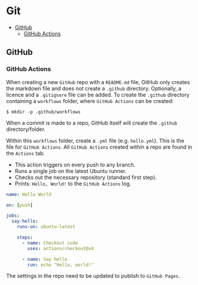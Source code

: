 # Git

+ [GitHub](#github)
  + [GitHub Actions](#github-actions)

## GitHub

### GitHub Actions
When creating a new `GitHub` repo with a `README.md` file, GitHub only creates the markdown file and does not create a `.github` directory. Optionally, a licence and a `.gitignore` file can be added. To create the `.github` directory containing a `workflows` folder, where `GitHub Actions` can be created:

```shell
$ mkdir -p .github/workflows
```

When a commit is made to a repo, GitHub itself will create the `.github` directory/folder.

Within this `workflows` folder, create a `.yml` file (e.g. `hello.yml`). This is the file for `GitHub Actions`. All `GitHub Actions` created within a repo are found in the `Actions` tab.

+ This action triggers on every push to any branch.
+ Runs a single job on the latest Ubuntu runner.
+ Checks out the necessary repository (standard first step).
+ Prints: `Hello, World!` to the `GitHub Actions` log.

```yml
name: Hello World

on: [push]

jobs:
  say-hello:
    runs-on: ubuntu-latest

    steps:
      - name: Checkout code
        uses: actions/checkout@v4

      - name: Say hello
        run: echo "Hello, world!"
```

The settings in the repo need to be updated to publish to `GitHub Pages`.
